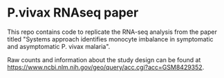 # P.vivax RNAseq paper

This repo contains code to replicate the RNA-seq analysis from the paper titled "Systems approach identifies monocyte imbalance in symptomatic and asymptomatic P. vivax malaria". 

Raw counts and information about the study design can be found at https://www.ncbi.nlm.nih.gov/geo/query/acc.cgi?acc=GSM8429352.
